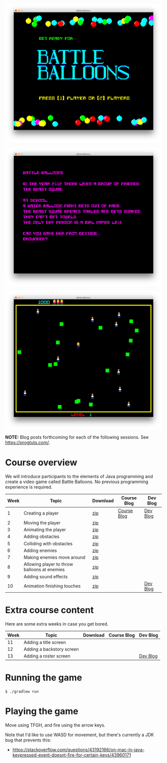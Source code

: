 ![Screenshot](screenshots/bb-title.png)

![Screenshot](screenshots/bb-backstory.png)

![Screenshot](screenshots/bb-arena.png)

**NOTE:** Blog posts forthcoming for each of the following sessions. See https://progtuts.com/.

# Course overview

We will introduce participants to the elements of Java programming and create a video game called Battle Balloons. No
previous programming experience is required.

| Week | Topic | Download | Course Blog | Dev Blog |
| ---- | ----- | -------- | ----------- | -------- |
| 1 | Creating a player | [zip](https://github.com/williewheeler/battle-balloons-course/archive/week01.zip) | [Course Blog](https://medium.com/programming-for-kids/battle-balloons-week-1-8f0674656950) | [Dev Blog](https://progtuts.com/post/retro-lores-games-with-java2d/) |
| 2 | Moving the player | [zip](https://github.com/williewheeler/battle-balloons-course/archive/week02.zip) | | |
| 3 | Animating the player | [zip](https://github.com/williewheeler/battle-balloons-course/archive/week03.zip) | | |
| 4 | Adding obstacles | [zip](https://github.com/williewheeler/battle-balloons-course/archive/week04.zip) | | |
| 5 | Colliding with obstacles | [zip](https://github.com/williewheeler/battle-balloons-course/archive/week05.zip) | | |
| 6 | Adding enemies | [zip](https://github.com/williewheeler/battle-balloons-course/archive/week06.zip) | | |
| 7 | Making enemies move around | [zip](https://github.com/williewheeler/battle-balloons-course/archive/week07.zip) | | |
| 8 | Allowing player to throw balloons at enemies | [zip](https://github.com/williewheeler/battle-balloons-course/archive/week08.zip) | | |
| 9 | Adding sound effects | [zip](https://github.com/williewheeler/battle-balloons-course/archive/week09.zip) | | |
| 10 | Animation finishing touches | [zip](https://github.com/williewheeler/battle-balloons-course/archive/week10.zip) | | [Dev Blog](https://progtuts.com/post/sprite-spaghettification/) |

# Extra course content

Here are some extra weeks in case you get bored.

| Week | Topic | Download | Course Blog | Dev Blog |
| ---- | ----- | -------- | ----------- | -------- |
| 11 | Adding a title screen | | | |
| 12 | Adding a backstory screen | | | |
| 13 | Adding a roster screen | | | [Dev Blog](https://progtuts.com/post/blinking-as-a-random-variable/) |

# Running the game

    $ ./gradlew run

# Playing the game

Move using TFGH, and fire using the arrow keys.

Note that I'd like to use WASD for movement, but there's currently a JDK bug that prevents this:

- https://stackoverflow.com/questions/43192166/on-mac-in-java-keypressed-event-doesnt-fire-for-certain-keys/43960171
